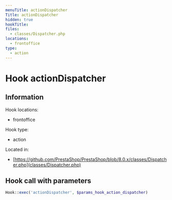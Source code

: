 ```yaml
---
menuTitle: actionDispatcher
Title: actionDispatcher
hidden: true
hookTitle: 
files:
  - classes/Dispatcher.php
locations:
  - frontoffice
type:
  - action
---
```


# Hook actionDispatcher

## Information

Hook locations: 
  - frontoffice

Hook type: 
  - action

Located in: 
  - [https://github.com/PrestaShop/PrestaShop/blob/8.0.x/classes/Dispatcher.php](classes/Dispatcher.php)

## Hook call with parameters

```php
Hook::exec('actionDispatcher', $params_hook_action_dispatcher)
```